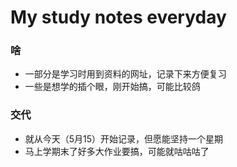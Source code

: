 # My study notes everyday

### 啥

- 一部分是学习时用到资料的网址，记录下来方便复习
- 一些是想学的插个眼，刚开始搞，可能比较鸽

### 交代
- 就从今天（5月15）开始记录，但愿能坚持一个星期
- 马上学期末了好多大作业要搞，可能就咕咕咕了